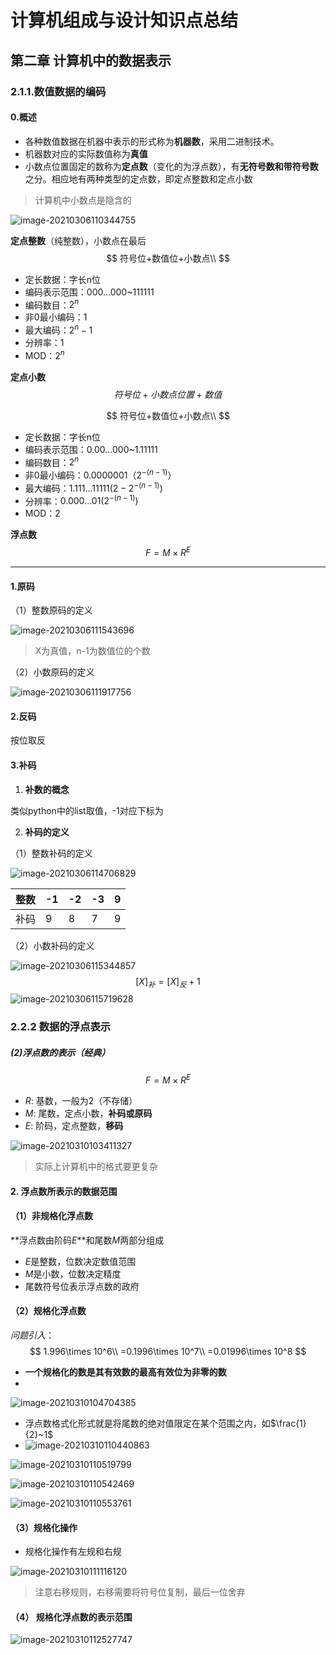 # 计算机组成与设计知识点总结

## 第二章 计算机中的数据表示

### 2.1.1.数值数据的编码

#### 0.概述

+ 各种数值数据在机器中表示的形式称为**机器数**，采用二进制技术。
+ 机器数对应的实际数值称为**真值**
+ 小数点位置固定的数称为**定点数**（变化的为浮点数），有**无符号数和带符号数**之分。相应地有两种类型的定点数，即定点整数和定点小数

> 计算机中小数点是隐含的

![image-20210306110344755](https://gitee.com/xinwuyun/myimage/raw/master/img/image-20210306110344755.png)

**定点整数**（纯整数），小数点在最后
$$
符号位+数值位+小数点\\
$$

+ 定长数据：字长n位
+ 编码表示范围：000...000~111111
+ 编码数目：$2^n$
+ 非0最小编码：1
+ 最大编码：$2^n-1$
+ 分辨率：1
+ MOD：$2^n$

**定点小数**
$$
符号位+小数点位置+数值
$$

$$
符号位+数值位+小数点\\
$$

+ 定长数据：字长n位
+ 编码表示范围：0.00...000~1.11111
+ 编码数目：$2^n$
+ 非0最小编码：0.0000001（$2^{-(n-1)}$）
+ 最大编码：$1.111...11111(2-2^{-(n-1)})$
+ 分辨率：$0.000...01(2^{-(n-1)})$
+ MOD：$2$

**浮点数**
$$
F=M\times{R^E}
$$

-------

#### 1.原码

（1）整数原码的定义

![image-20210306111543696](https://gitee.com/xinwuyun/myimage/raw/master/img/image-20210306111543696.png)

> X为真值，n-1为数值位的个数

（2）小数原码的定义

![image-20210306111917756](https://gitee.com/xinwuyun/myimage/raw/master/img/image-20210306111917756.png)

#### 2.反码

按位取反

#### 3.补码

1. **补数的概念**

类似python中的list取值，-1对应下标为

2. **补码的定义**

（1）整数补码的定义

![image-20210306114706829](https://gitee.com/xinwuyun/myimage/raw/master/img/image-20210306114706829.png)

| 整数 | -1   | -2   | -3   | 9    |
| ---- | ---- | ---- | ---- | ---- |
| 补码 | 9    | 8    | 7    | 9    |

（2）小数补码的定义

![image-20210306115344857](https://gitee.com/xinwuyun/myimage/raw/master/img/image-20210306115344857.png)
$$
[X]_{补} = [X]_{反}+1
$$
![image-20210306115719628](https://gitee.com/xinwuyun/myimage/raw/master/img/image-20210306115719628.png)

### 2.2.2 数据的浮点表示

##### (2)浮点数的表示（经典）

$$
F=M\times R^E
$$

+ $R$: 基数，一般为2（不存储）
+ $M$: 尾数，定点小数，**补码或原码**
+ $E$: 阶码，定点整数，**移码**

![image-20210310103411327](https://gitee.com/xinwuyun/myimage/raw/master/img/image-20210310103411327.png)

> 实际上计算机中的格式要更复杂

#### 2. 浮点数所表示的数据范围

#### （1）非规格化浮点数

**浮点数由阶码$E$**和尾数$M$两部分组成

+ $E$是整数，位数决定数值范围
+ $M$是小数，位数决定精度
+ 尾数符号位表示浮点数的政府

#### （2）规格化浮点数

*问题引入*：
$$
1.996\times 10^6\\
=0.1996\times 10^7\\
=0.01996\times 10^8
$$

+ **一个规格化的数是其有效数的<span style="{color:red}">最高有效位</span>为非零的数**
+ 

![image-20210310104704385](https://gitee.com/xinwuyun/myimage/raw/master/img/image-20210310104704385.png)

+ 浮点数格式化形式就是将尾数的绝对值限定在某个范围之内，如$\frac{1}{2}~1$
+ ![image-20210310110440863](https://gitee.com/xinwuyun/myimage/raw/master/img/image-20210310110440863.png)

![image-20210310110519799](https://gitee.com/xinwuyun/myimage/raw/master/img/image-20210310110519799.png)

![image-20210310110542469](https://gitee.com/xinwuyun/myimage/raw/master/img/image-20210310110542469.png)

![image-20210310110553761](https://gitee.com/xinwuyun/myimage/raw/master/img/image-20210310110553761.png)

#### （3）规格化操作

+ 规格化操作有左规和右规

![image-20210310111116120](https://gitee.com/xinwuyun/myimage/raw/master/img/image-20210310111116120.png)

> 注意右移规则，右移需要将符号位复制，最后一位舍弃

#### （4） 规格化浮点数的表示范围

![image-20210310112527747](https://gitee.com/xinwuyun/myimage/raw/master/img/image-20210310112527747.png)